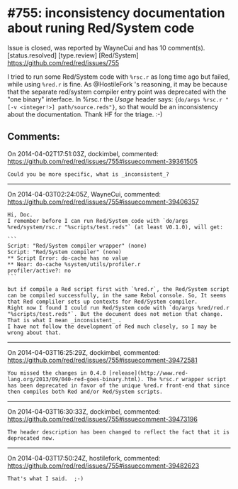 
#755: inconsistency documentation about runing Red/System code
================================================================================
Issue is closed, was reported by WayneCui and has 10 comment(s).
[status.resolved] [type.review] [Red/System]
<https://github.com/red/red/issues/755>

I tried to run some Red/System code with `%rsc.r` as long time ago but failed, while using `%red.r` is fine. As @HostileFork 's reasoning, it may be because that the separate red/system compiler entry point was deprecated with the "one binary" interface. In %rsc.r the _Usage_ header says: `{do/args %rsc.r "[-v <integer!>] path/source.reds"}`, so that would be an inconsistency about the documentation. Thank HF for the triage. :-)



Comments:
--------------------------------------------------------------------------------

On 2014-04-02T17:51:03Z, dockimbel, commented:
<https://github.com/red/red/issues/755#issuecomment-39361505>

    Could you be more specific, what is _inconsistent_?

--------------------------------------------------------------------------------

On 2014-04-03T02:24:05Z, WayneCui, commented:
<https://github.com/red/red/issues/755#issuecomment-39406357>

    Hi, Doc. 
    I remember before I can run Red/System code with `do/args %red/system/rsc.r "%scripts/test.reds"` (at least V0.1.0), will get:
    
    ```
    Script: "Red/System compiler wrapper" (none) 
    Script: "Red/System compiler" (none) 
    ** Script Error: do-cache has no value 
    ** Near: do-cache %system/utils/profiler.r 
    profiler/active?: no
    ```
    
    but if compile a Red script first with `%red.r`, the Red/System script can be compiled successfully, in the same Rebol console. So, It seems that Red compliler sets up contexts for Red/System compiler. 
    Right now I found I could run Red/System code with `do/args %red/red.r "%scripts/test.reds"`. But the document does not metion that change. That is what I mean _inconsistent_ .
    I have not follow the development of Red much closely, so I may be wrong about that. 

--------------------------------------------------------------------------------

On 2014-04-03T16:25:29Z, dockimbel, commented:
<https://github.com/red/red/issues/755#issuecomment-39472581>

    You missed the changes in 0.4.0 [release](http://www.red-lang.org/2013/09/040-red-goes-binary.html). The %rsc.r wrapper script has been deprecated in favor of the unique %red.r front-end that since then compiles both Red and/or Red/System scripts.

--------------------------------------------------------------------------------

On 2014-04-03T16:30:33Z, dockimbel, commented:
<https://github.com/red/red/issues/755#issuecomment-39473196>

    The header description has been changed to reflect the fact that it is deprecated now.

--------------------------------------------------------------------------------

On 2014-04-03T17:50:24Z, hostilefork, commented:
<https://github.com/red/red/issues/755#issuecomment-39482623>

    That's what I said.  ;-)

